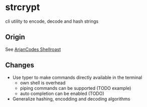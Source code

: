 # strcrypt
cli utility to encode, decode and hash strings

## Origin
See [ArjanCodes Shellroast](https://github.com/ArjanCodes/examples/tree/main/2023/shellroast)

## Changes
- Use typer to make commands directly available in the terminal
    - own shell is overhead
    - piping commands can be supported (TODO example)
    - auto completion can be enabled (TODO)
- Generalize hashing, encodding and decoding algorithms
